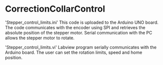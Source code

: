 # CorrectionCollarControl

'Stepper_control_limits.ini'
This code is uploaded to the Arduino UNO board. The code communicates with the encoder using SPI and retrieves the absolute position of the stepper motor.
Serial communication with the PC allows the stepper motor to rotate.

'Stepper_control_limits.vi'
Labview program serially communicates with the Arduino board. The user can set the rotation limits, speed and home position.
